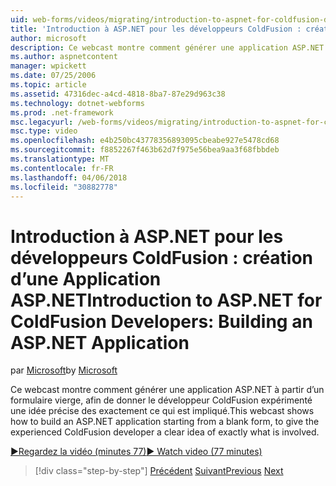 ```yaml
---
uid: web-forms/videos/migrating/introduction-to-aspnet-for-coldfusion-developers-building-an-aspnet-application
title: 'Introduction à ASP.NET pour les développeurs ColdFusion : création d’une Application ASP.NET | Documents Microsoft'
author: microsoft
description: Ce webcast montre comment générer une application ASP.NET à partir d’un formulaire vierge, afin de donner le développeur ColdFusion expérimenté une idée précise des...
ms.author: aspnetcontent
manager: wpickett
ms.date: 07/25/2006
ms.topic: article
ms.assetid: 47316dec-a4cd-4818-8ba7-87e29d963c38
ms.technology: dotnet-webforms
ms.prod: .net-framework
msc.legacyurl: /web-forms/videos/migrating/introduction-to-aspnet-for-coldfusion-developers-building-an-aspnet-application
msc.type: video
ms.openlocfilehash: e4b250bc43778356893095cbeabe927e5478cd68
ms.sourcegitcommit: f8852267f463b62d7f975e56bea9aa3f68fbbdeb
ms.translationtype: MT
ms.contentlocale: fr-FR
ms.lasthandoff: 04/06/2018
ms.locfileid: "30882778"
---
```

<a name="introduction-to-aspnet-for-coldfusion-developers-building-an-aspnet-application"></a><span data-ttu-id="58cd5-103">Introduction à ASP.NET pour les développeurs ColdFusion : création d’une Application ASP.NET</span><span class="sxs-lookup"><span data-stu-id="58cd5-103">Introduction to ASP.NET for ColdFusion Developers: Building an ASP.NET Application</span></span>
====================
<span data-ttu-id="58cd5-104">par [Microsoft](https://github.com/microsoft)</span><span class="sxs-lookup"><span data-stu-id="58cd5-104">by [Microsoft](https://github.com/microsoft)</span></span>

<span data-ttu-id="58cd5-105">Ce webcast montre comment générer une application ASP.NET à partir d’un formulaire vierge, afin de donner le développeur ColdFusion expérimenté une idée précise des exactement ce qui est impliqué.</span><span class="sxs-lookup"><span data-stu-id="58cd5-105">This webcast shows how to build an ASP.NET application starting from a blank form, to give the experienced ColdFusion developer a clear idea of exactly what is involved.</span></span>

[<span data-ttu-id="58cd5-106">&#9654;Regardez la vidéo (minutes 77)</span><span class="sxs-lookup"><span data-stu-id="58cd5-106">&#9654; Watch video (77 minutes)</span></span>](https://channel9.msdn.com/Blogs/ASP-NET-Site-Videos/introduction-to-aspnet-for-coldfusion-developers-building-an-aspnet-application)

> [!div class="step-by-step"]
> <span data-ttu-id="58cd5-107">[Précédent](intro-to-aspnet-for-coldfusion-developers-adding-aspnet-to-your-repertoire.md)
> [Suivant](interop-between-php-and-the-windows-platform.md)</span><span class="sxs-lookup"><span data-stu-id="58cd5-107">[Previous](intro-to-aspnet-for-coldfusion-developers-adding-aspnet-to-your-repertoire.md)
[Next](interop-between-php-and-the-windows-platform.md)</span></span>
